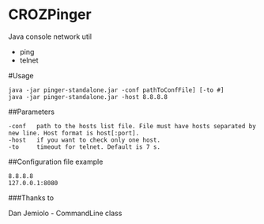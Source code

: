 CROZPinger
==========

Java console network util
 - ping
 - telnet
 
#Usage

    java -jar pinger-standalone.jar -conf pathToConfFile] [-to #]
    java -jar pinger-standalone.jar -host 8.8.8.8

##Parameters

    -conf   path to the hosts list file. File must have hosts separated by new line. Host format is host[:port].
    -host   if you want to check only one host.
    -to     timeout for telnet. Default is 7 s.
    
##Configuration file example

    8.8.8.8
    127.0.0.1:8080


###Thanks to

Dan Jemiolo - CommandLine class
